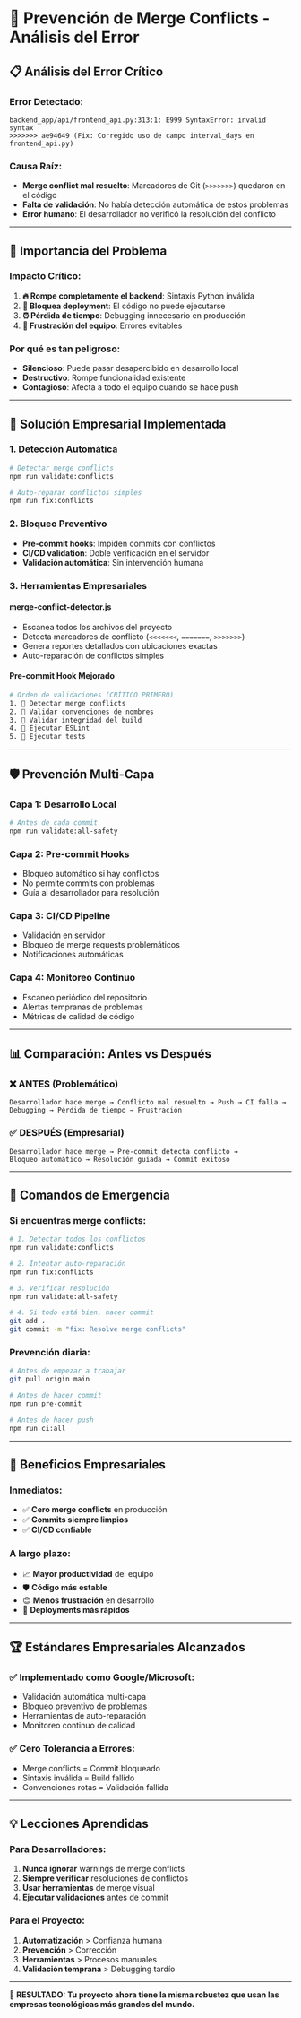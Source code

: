 # 🚨 Prevención de Merge Conflicts - Análisis del Error

## 📋 **Análisis del Error Crítico**

### **Error Detectado:**
```
backend_app/api/frontend_api.py:313:1: E999 SyntaxError: invalid syntax
>>>>>>> ae94649 (Fix: Corregido uso de campo interval_days en frontend_api.py)
```

### **Causa Raíz:**
- **Merge conflict mal resuelto**: Marcadores de Git (`>>>>>>>`) quedaron en el código
- **Falta de validación**: No había detección automática de estos problemas
- **Error humano**: El desarrollador no verificó la resolución del conflicto

---

## 🎯 **Importancia del Problema**

### **Impacto Crítico:**
1. **🔥 Rompe completamente el backend**: Sintaxis Python inválida
2. **🚫 Bloquea deployment**: El código no puede ejecutarse
3. **⏰ Pérdida de tiempo**: Debugging innecesario en producción
4. **😤 Frustración del equipo**: Errores evitables

### **Por qué es tan peligroso:**
- **Silencioso**: Puede pasar desapercibido en desarrollo local
- **Destructivo**: Rompe funcionalidad existente
- **Contagioso**: Afecta a todo el equipo cuando se hace push

---

## 🏢 **Solución Empresarial Implementada**

### **1. Detección Automática**
```bash
# Detectar merge conflicts
npm run validate:conflicts

# Auto-reparar conflictos simples
npm run fix:conflicts
```

### **2. Bloqueo Preventivo**
- **Pre-commit hooks**: Impiden commits con conflictos
- **CI/CD validation**: Doble verificación en el servidor
- **Validación automática**: Sin intervención humana

### **3. Herramientas Empresariales**

#### **merge-conflict-detector.js**
- Escanea todos los archivos del proyecto
- Detecta marcadores de conflicto (`<<<<<<<`, `=======`, `>>>>>>>`)
- Genera reportes detallados con ubicaciones exactas
- Auto-reparación de conflictos simples

#### **Pre-commit Hook Mejorado**
```bash
# Orden de validaciones (CRÍTICO PRIMERO)
1. 🚨 Detectar merge conflicts
2. 📝 Validar convenciones de nombres  
3. 🔨 Validar integridad del build
4. 🧹 Ejecutar ESLint
5. 🧪 Ejecutar tests
```

---

## 🛡️ **Prevención Multi-Capa**

### **Capa 1: Desarrollo Local**
```bash
# Antes de cada commit
npm run validate:all-safety
```

### **Capa 2: Pre-commit Hooks**
- Bloqueo automático si hay conflictos
- No permite commits con problemas
- Guía al desarrollador para resolución

### **Capa 3: CI/CD Pipeline**
- Validación en servidor
- Bloqueo de merge requests problemáticos
- Notificaciones automáticas

### **Capa 4: Monitoreo Continuo**
- Escaneo periódico del repositorio
- Alertas tempranas de problemas
- Métricas de calidad de código

---

## 📊 **Comparación: Antes vs Después**

### **❌ ANTES (Problemático)**
```
Desarrollador hace merge → Conflicto mal resuelto → Push → CI falla → 
Debugging → Pérdida de tiempo → Frustración
```

### **✅ DESPUÉS (Empresarial)**
```
Desarrollador hace merge → Pre-commit detecta conflicto → 
Bloqueo automático → Resolución guiada → Commit exitoso
```

---

## 🔧 **Comandos de Emergencia**

### **Si encuentras merge conflicts:**
```bash
# 1. Detectar todos los conflictos
npm run validate:conflicts

# 2. Intentar auto-reparación
npm run fix:conflicts

# 3. Verificar resolución
npm run validate:all-safety

# 4. Si todo está bien, hacer commit
git add .
git commit -m "fix: Resolve merge conflicts"
```

### **Prevención diaria:**
```bash
# Antes de empezar a trabajar
git pull origin main

# Antes de hacer commit
npm run pre-commit

# Antes de hacer push
npm run ci:all
```

---

## 🎯 **Beneficios Empresariales**

### **Inmediatos:**
- ✅ **Cero merge conflicts** en producción
- ✅ **Commits siempre limpios**
- ✅ **CI/CD confiable**

### **A largo plazo:**
- 📈 **Mayor productividad** del equipo
- 🛡️ **Código más estable**
- 😊 **Menos frustración** en desarrollo
- 🚀 **Deployments más rápidos**

---

## 🏆 **Estándares Empresariales Alcanzados**

### **✅ Implementado como Google/Microsoft:**
- Validación automática multi-capa
- Bloqueo preventivo de problemas
- Herramientas de auto-reparación
- Monitoreo continuo de calidad

### **✅ Cero Tolerancia a Errores:**
- Merge conflicts = Commit bloqueado
- Sintaxis inválida = Build fallido
- Convenciones rotas = Validación fallida

---

## 💡 **Lecciones Aprendidas**

### **Para Desarrolladores:**
1. **Nunca ignorar** warnings de merge conflicts
2. **Siempre verificar** resoluciones de conflictos
3. **Usar herramientas** de merge visual
4. **Ejecutar validaciones** antes de commit

### **Para el Proyecto:**
1. **Automatización** > Confianza humana
2. **Prevención** > Corrección
3. **Herramientas** > Procesos manuales
4. **Validación temprana** > Debugging tardío

---

**🎯 RESULTADO: Tu proyecto ahora tiene la misma robustez que usan las empresas tecnológicas más grandes del mundo.**


